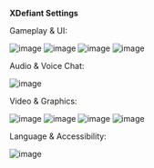 **XDefiant Settings**

Gameplay & UI:

![image](https://user-images.githubusercontent.com/110115707/233871607-23b95524-322a-4eb0-8477-3047cdb6cfa2.png)
![image](https://user-images.githubusercontent.com/110115707/233871630-5d78e9a4-8b31-420d-9283-b2617ecda4ec.png)
![image](https://user-images.githubusercontent.com/110115707/233871647-56e06ca1-d0f1-4808-a054-0387f82c6e64.png)
![image](https://user-images.githubusercontent.com/110115707/233871659-31f0f88c-40f1-4b92-ad3e-082b41a83b99.png)

Audio & Voice Chat:

![image](https://user-images.githubusercontent.com/110115707/233871743-eca7f8d4-0e70-4f63-8b75-e92843cd57c5.png)

Video & Graphics:

![image](https://user-images.githubusercontent.com/110115707/233871850-ee89a1d7-a295-4895-ab78-583eb97ad66e.png)
![image](https://user-images.githubusercontent.com/110115707/233871883-5c5b699f-f7e1-4ed0-a21c-e4ee6efc2440.png)
![image](https://user-images.githubusercontent.com/110115707/233871902-3d70c63a-a465-4a06-9179-75ec499b0bba.png)
![image](https://user-images.githubusercontent.com/110115707/233872035-c1e88f2d-0805-41fd-9ce9-f7e09255ae54.png)

Language & Accessibility:

![image](https://user-images.githubusercontent.com/110115707/233872113-5094c039-85ce-4958-9046-3c66b6ed6cc3.png)
